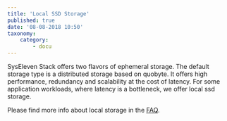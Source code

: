 ```yaml
---
title: 'Local SSD Storage'
published: true
date: '08-08-2018 10:50'
taxonomy:
    category:
        - docu
---
```


SysEleven Stack offers two flavors of ephemeral storage. The default storage type is a distributed storage based on quobyte. It offers high performance, redundancy and scalability at the cost of latency. For some application workloads, where latency is a bottleneck, we offer local ssd storage.

Please find more info about local storage in the [FAQ](https://docs.syseleven.de/helpcenter/de/taxonomy?name=tag&val=localstorage).
